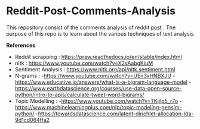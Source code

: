 # Reddit-Post-Comments-Analysis

This repository consist of the comments analysis of reddit [post](https://www.reddit.com/r/AskALiberal/comments/vc67on/do_you_think_black_politics_are_treated_as/) .
The purpose of this repo is to learn about the various techniques of text analysis

**References** 
  - Reddit scrapping : https://praw.readthedocs.io/en/stable/index.html
  - nltk : https://www.youtube.com/watch?v=X2vAabgKiuM 
  - Sentiment Analysis : https://www.nltk.org/api/nltk.sentiment.html
  - N-grams : 
       -https://www.youtube.com/watch?v=UEn3xHNBXJU 
       -https://www.educative.io/answers/what-is-a-bigram-language-model 
       -https://www.earthdatascience.org/courses/use-data-open-source-python/intro-to-apis/calculate-tweet-word-bigrams/
  - Topic Modelling : 
      -https://www.youtube.com/watch?v=TKjjlp5_r7o 
      -https://www.machinelearningplus.com/nlp/topic-modeling-gensim-python/ 
      -https://towardsdatascience.com/latent-dirichlet-allocation-lda-9d1cd064ffa2
